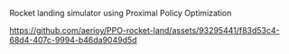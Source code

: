 Rocket landing simulator using Proximal Policy Optimization

https://github.com/aerioy/PPO-rocket-land/assets/93295441/f83d53c4-68d4-407c-9994-b46da9049d5d


